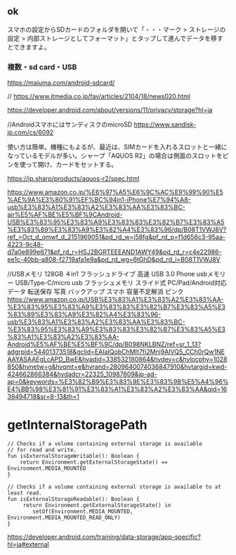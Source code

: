 ## ok
スマホの設定からSDカードのフォルダを開いて「・・・マーク > ストレージの設定 > 内部ストレージとしてフォーマット」とタップして進んでデータを移すとできますよ。

### 複数・sd card・USB

https://maiuma.com/android-sdcard/

// 
https://www.itmedia.co.jp/fav/articles/2104/18/news020.html


https://developer.android.com/about/versions/11/privacy/storage?hl=ja

//AndroidスマホにはサンディスクのmicroSD
https://www.sandisk-jp.com/cs/6092

使い方は簡単。機種にもよるが、最近は、SIMカードを入れるスロットと一緒になっているモデルが多い。シャープ「AQUOS R2」の場合は側面のスロットをピンを使って開け、カードをセットする。

https://jp.sharp/products/aquos-r2/spec.html

https://www.amazon.co.jp/%E6%97%A5%E6%9C%AC%E9%99%90%E5%AE%9A%E3%80%91%EF%BC%94in1-iPhone%E7%94%A8-usb%E3%83%A1%E3%83%A2%E3%83%AA%E3%83%BC-air%E5%AF%BE%E5%BF%9CAndroid-USB%E3%83%95%E3%83%A9%E3%83%83%E3%82%B7%E3%83%A5%E3%83%89%E3%83%A9%E3%82%A4%E3%83%96/dp/B08T1VWJ8V?ref_=Oct_d_omwf_d_2151969051&pd_rd_w=j58fg&pf_rd_p=f1d656c3-95aa-4223-9c48-d7a0e899e671&pf_rd_r=HSJ2BGRTEEEAND1AWY49&pd_rd_r=c4e22986-ee1c-40bb-a808-f2719afa1e9a&pd_rd_wg=6tGhD&pd_rd_i=B08T1VWJ8V

//USBメモリ 128GB ４in1 フラッシュドライブ 高速 USB 3.0 Phone usbメモリー USB/Type-C/micro usb フラッシュメモリ スライド式 PC/Pad/Android対応 データ 転送保存 写真 バックアップ スマホ 容量不足解消 ピンク
https://www.amazon.co.jp/USB%E3%83%A1%E3%83%A2%E3%83%AA-%E3%83%95%E3%83%A9%E3%83%83%E3%82%B7%E3%83%A5%E3%83%89%E3%83%A9%E3%82%A4%E3%83%96-usb%E3%83%A1%E3%83%A2%E3%83%AA%E3%83%BC-%E3%83%95%E3%83%A9%E3%83%83%E3%82%B7%E3%83%A5%E3%83%A1%E3%83%A2%E3%83%AA-Android%E5%AF%BE%E5%BF%9C/dp/B098NKLBNZ/ref=sr_1_13?adgrpid=54401373518&gclid=EAIaIQobChMIt7fi2Mnj9AIVQ5_CCh0rQw1NEAAYASAAEgLcAPD_BwE&hvadid=338532180864&hvdev=c&hvlocphy=1028850&hvnetw=g&hvqmt=e&hvrand=2809640074036847910&hvtargid=kwd-424662866384&hydadcr=22325_10987609&jp-ad-ap=0&keywords=%E3%82%B9%E3%83%9E%E3%83%9B%E5%A4%96%E4%BB%98%E3%81%91%E3%83%A1%E3%83%A2%E3%83%AA&qid=1639494718&sr=8-13&th=1

# getInternalStoragePath
```kolin
// Checks if a volume containing external storage is available
// for read and write.
fun isExternalStorageWritable(): Boolean {
    return Environment.getExternalStorageState() == Environment.MEDIA_MOUNTED
}

// Checks if a volume containing external storage is available to at least read.
fun isExternalStorageReadable(): Boolean {
     return Environment.getExternalStorageState() in
        setOf(Environment.MEDIA_MOUNTED, Environment.MEDIA_MOUNTED_READ_ONLY)
}
```
https://developer.android.com/training/data-storage/app-specific?hl=ja#external

